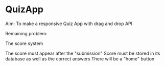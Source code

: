 # QuizApp

Aim: To make a responsive Quiz App with drag and drop API


Remaining problem:

The score system

The score must appear after the "submission"
Score must be stored in its database as well as the correct answers
There will be a "home" button 
